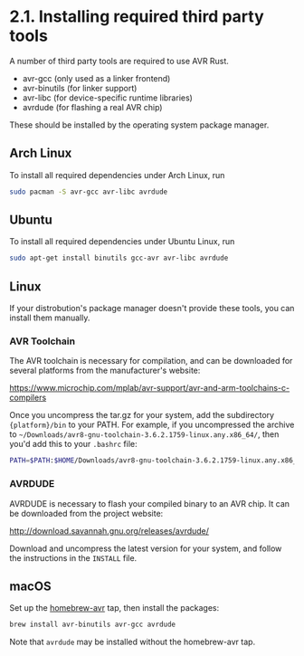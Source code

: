 # 2.1. Installing required third party tools


A number of third party tools are required to use AVR Rust.

* avr-gcc (only used as a linker frontend)
* avr-binutils (for linker support)
* avr-libc (for device-specific runtime libraries)
* avrdude (for flashing a real AVR chip)

These should be installed by the operating system package manager.

## Arch Linux

To install all required dependencies under Arch Linux, run

```bash
sudo pacman -S avr-gcc avr-libc avrdude
```

## Ubuntu

To install all required dependencies under Ubuntu Linux, run

```bash
sudo apt-get install binutils gcc-avr avr-libc avrdude
```

## Linux

If your distrobution's package manager doesn't provide these tools, you can install them manually.

### AVR Toolchain

The AVR toolchain is necessary for compilation, and can be downloaded for several platforms from the manufacturer's website:

https://www.microchip.com/mplab/avr-support/avr-and-arm-toolchains-c-compilers

Once you uncompress the tar.gz for your system, add the subdirectory `{platform}/bin` to your PATH.  For example, if you uncompressed the archive to `~/Downloads/avr8-gnu-toolchain-3.6.2.1759-linux.any.x86_64/`, then you'd add this to your `.bashrc` file:

```bash
PATH=$PATH:$HOME/Downloads/avr8-gnu-toolchain-3.6.2.1759-linux.any.x86_64/avr8-gnu-toolchain-linux_x86_64/bin/
```

### AVRDUDE

AVRDUDE is necessary to flash your compiled binary to an AVR chip.  It can be downloaded from the project website:

http://download.savannah.gnu.org/releases/avrdude/

Download and uncompress the latest version for your system, and follow the instructions in the `INSTALL` file.

## macOS

Set up the [homebrew-avr][] tap, then install the packages:

```bash
brew install avr-binutils avr-gcc avrdude
```

Note that `avrdude` may be installed without the homebrew-avr tap.

[homebrew-avr]: https://github.com/osx-cross/homebrew-avr
